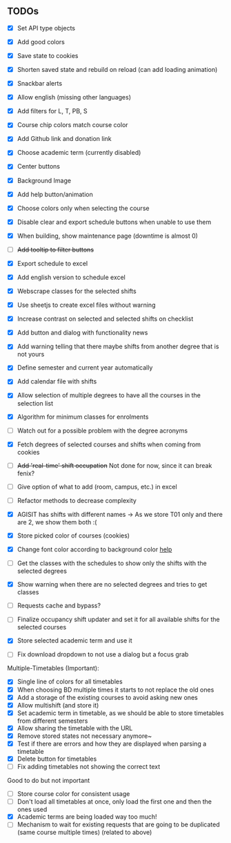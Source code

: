 ## TODOs

- [x] Set API type objects
- [x] Add good colors
- [X] Save state to cookies
- [X] Shorten saved state and rebuild on reload (can add loading animation)
- [X] Snackbar alerts
- [X] Allow english (missing other languages)
- [X] Add filters for L, T, PB, S
- [X] Course chip colors match course color
- [X] Add Github link and donation link
- [X] Choose academic term (currently disabled)
- [X] Center buttons
- [X] Background Image
- [X] Add help button/animation
- [x] Choose colors only when selecting the course
- [X] Disable clear and export schedule buttons when unable to use them
- [X] When building, show maintenance page (downtime is almost 0)
- [ ] ~~Add tooltip to filter buttons~~
- [X] Export schedule to excel
- [X] Add english version to schedule excel
- [X] Webscrape classes for the selected shifts
- [X] Use sheetjs to create excel files without warning
- [X] Increase contrast on selected and selected shifts on checklist
- [X] Add button and dialog with functionality news
- [X] Add warning telling that there maybe shifts from another degree that is not yours
- [X] Define semester and current year automatically
- [X] Add calendar file with shifts
- [X] Allow selection of multiple degrees to have all the courses in the selection list
- [X] Algorithm for minimum classes for enrolments
- [ ] Watch out for a possible problem with the degree acronyms
- [X] Fetch degrees of selected courses and shifts when coming from cookies
- [ ] ~~Add 'real-time' shift occupation~~ Not done for now, since it can break fenix?
- [ ] Give option of what to add (room, campus, etc.) in excel
- [ ] Refactor methods to decrease complexity
- [X] AGISIT has shifts with different names -> As we store T01 only and there are 2, we show them both :(
- [X] Store picked color of courses (cookies)
- [X] Change font color according to background color [help](https://stackoverflow.com/questions/3942878/how-to-decide-font-color-in-white-or-black-depending-on-background-color)
- [ ] Get the classes with the schedules to show only the shifts with the selected degrees
- [X] Show warning when there are no selected degrees and tries to get classes
- [ ] Requests cache and bypass?
- [ ] Finalize occupancy shift updater and set it for all available shifts for the selected courses
- [X] Store selected academic term and use it
- [ ] Fix download dropdown to not use a dialog but a focus grab


Multiple-Timetables (Important):
- [X] Single line of colors for all timetables
- [X] When choosing BD multiple times it starts to not replace the old ones
- [X] Add a storage of the existing courses to avoid asking new ones
- [X] Allow multishift (and store it)
- [X] Set academic term in timetable, as we should be able to store timetables from different semesters
- [X] Allow sharing the timetable with the URL
- [X] Remove stored states not necessary anymore~
- [X] Test if there are errors and how they are displayed when parsing a timetable
- [X] Delete button for timetables
- [ ] Fix adding timetables not showing the correct text

Good to do but not important
- [ ] Store course color for consistent usage
- [ ] Don't load all timetables at once, only load the first one and then the ones used
- [X] Academic terms are being loaded way too much!
- [ ] Mechanism to wait for existing requests that are going to be duplicated (same course multiple times) (related to above)